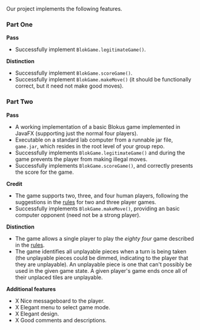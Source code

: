 Our project implements the following features.

### Part One

**Pass**
* Successfully implement `BlokGame.legitimateGame()`.

**Distinction**
* Successfully implement `BlokGame.scoreGame()`.
* Successfully implement `BlokGame.makeMove()` (it should be functionally correct, but it need not make good moves).

### Part Two

**Pass**
* A working implementation of a basic Blokus game implemented in JavaFX (supporting just the normal four players).
* Executable on a standard lab computer from a runnable jar file, `game.jar`, which resides in the root level of your group repo.
* Successfully implements `BlokGame.legitimateGame()` and during the game prevents the player from making illegal moves.
* Successfully implements `BlokGame.scoreGame()`, and correctly presents the score for the game.

**Credit**
* The game supports two, three, and four human players, following the suggestions in the [rules](http://www.boardgamecapital.com/game_rules/blokus.pdf) for two and three player games.
* Successfully implements `BlokGame.makeMove()`,  providing an basic computer opponent (need not be a strong player).

**Distinction**
* The game allows a single player to play the *eighty four* game described in the [rules](http://www.boardgamecapital.com/game_rules/blokus.pdf).
* The game identifies all unplayable pieces when a turn is being taken (the unplayable pieces could be dimmed, indicating to the player that they are unplayable).  An unplayable piece is one that can't possibly be used in the given game state.   A given player's game ends once all of their unplaced tiles are unplayable.


**Additional features**

* X Nice messageboard to the player.
* X Elegant menu to select game mode.
* X Elegant design.
* X Good comments and descriptions.
